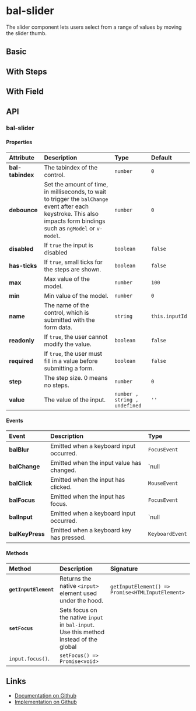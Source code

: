 # bal-slider

<!-- START: human documentation top -->

The slider component lets users select from a range of values by moving the slider thumb.

<!-- END: human documentation top -->

## Basic

<ClientOnly><docs-demo-bal-slider-88></docs-demo-bal-slider-88></ClientOnly>


## With Steps

<ClientOnly><docs-demo-bal-slider-89></docs-demo-bal-slider-89></ClientOnly>


## With Field

<ClientOnly><docs-demo-bal-slider-90></docs-demo-bal-slider-90></ClientOnly>



## API

### bal-slider

#### Properties

| Attribute        | Description                                                                                                                                                             | Type                          | Default        |
| :--------------- | :---------------------------------------------------------------------------------------------------------------------------------------------------------------------- | :---------------------------- | :------------- |
| **bal-tabindex** | The tabindex of the control.                                                                                                                                            | `number`                      | `0`            |
| **debounce**     | Set the amount of time, in milliseconds, to wait to trigger the `balChange` event after each keystroke. This also impacts form bindings such as `ngModel` or `v-model`. | `number`                      | `0`            |
| **disabled**     | If `true` the input is disabled                                                                                                                                         | `boolean`                     | `false`        |
| **has-ticks**    | If `true`, small ticks for the steps are shown.                                                                                                                         | `boolean`                     | `false`        |
| **max**          | Max value of the model.                                                                                                                                                 | `number`                      | `100`          |
| **min**          | Min value of the model.                                                                                                                                                 | `number`                      | `0`            |
| **name**         | The name of the control, which is submitted with the form data.                                                                                                         | `string`                      | `this.inputId` |
| **readonly**     | If `true`, the user cannot modify the value.                                                                                                                            | `boolean`                     | `false`        |
| **required**     | If `true`, the user must fill in a value before submitting a form.                                                                                                      | `boolean`                     | `false`        |
| **step**         | The step size. 0 means no steps.                                                                                                                                        | `number`                      | `0`            |
| **value**        | The value of the input.                                                                                                                                                 | `number , string , undefined` | `''`           |

#### Events

| Event           | Description                               | Type                     |
| :-------------- | :---------------------------------------- | :----------------------- |
| **balBlur**     | Emitted when a keyboard input occurred.   | `FocusEvent`             |
| **balChange**   | Emitted when the input value has changed. | `null | number | string` |
| **balClick**    | Emitted when the input has clicked.       | `MouseEvent`             |
| **balFocus**    | Emitted when the input has focus.         | `FocusEvent`             |
| **balInput**    | Emitted when a keyboard input occurred.   | `null | number | string` |
| **balKeyPress** | Emitted when a keyboard key has pressed.  | `KeyboardEvent`          |

#### Methods

| Method                | Description                                                                                             | Signature                                        |
| :-------------------- | :------------------------------------------------------------------------------------------------------ | :----------------------------------------------- |
| **`getInputElement`** | Returns the native `<input>` element used under the hood.                                               | `getInputElement() => Promise<HTMLInputElement>` |
| **`setFocus`**        | Sets focus on the native `input` in `bal-input`. Use this method instead of the global
`input.focus()`. | `setFocus() => Promise<void>`                    |



<!-- START: human documentation bottom -->

<!-- END: human documentation bottom -->


## Links

* [Documentation on Github](https://github.com/baloise/design-system/blob/master/docs/src/components/components/bal-slider.md)
* [Implementation on Github](https://github.com/baloise/design-system/blob/master/packages/components/src/components/bal-slider)
